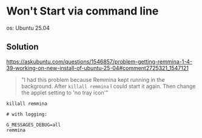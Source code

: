 # Won't Start via command line
os: Ubuntu 25.04

## Solution
https://askubuntu.com/questions/1546857/problem-getting-remmina-1-4-39-working-on-new-install-of-ubuntu-25-04#comment2725321_1547121

>"I had this problem because Remmina kept running in the background. After `killall remmina` I could start it again. Then change the applet setting to 'no tray icon'"

```
killall remmina

# with logging:

G_MESSAGES_DEBUG=all
remmina
```
